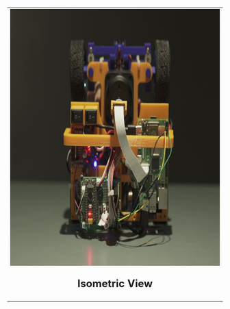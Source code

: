 <table>
  <tr>
    <td>
      <img src="https://github.com/DexterTaha/WRO-FE-2024-Mindcraft-International/blob/main/v-photos/real%20images/Top-view.jpg" alt="Top View" height="600">
      <p style="text-align: center; font-size: 24px; font-weight: bold;">Isometric View</p>
    </td>
  </tr>
</table>
